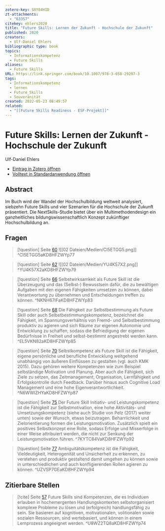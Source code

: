 ```yaml
---
zotero-key: S8Y84HID
zt-attachments:
  - "63357"
citekey: ehlers2020
title: "Future Skills: Lernen der Zukunft - Hochschule der Zukunft"
published: 2020
creators:
  - Ulf-Daniel Ehlers
bibliographic type: book
topics:
  - Informationskompetenz
  - Future Skills
aliases:
  - Future Skills
URL: https://link.springer.com/book/10.1007/978-3-658-29297-3
tags:
  - Informationskompetenz
  - lernen
  - Future_Skills
  - Souveränität
created: 2022-05-23 08:49:57
related:
  - "[[Future Skills Readiness - ESF-Projekt]]"
---
```

# Future Skills: Lernen der Zukunft - Hochschule der Zukunft
Ulf-Daniel Ehlers

- [Eintrag in Zotero öffnen](zotero://select/library/items/S8Y84HID) 
- [Volltext in Standardanwendung öffnen](<file:///C:/Users/mittelba/Zotero/miba/storage/KD8HFZWY/Ehlers_2020_Future%20Skills.pdf>)
 
## Abstract
Im Buch wird der Wandel der Hochschulbildung weltweit analysiert, siebzehn Future Skills und vier Szenarien für die Hochschule der Zukunft präsentiert. Die NextSkills-Studie bietet über ein Multimethodendesign ein ganzheitliches bildungswissenschaftlich Konzept zukünftiger Hochschulbildung an.

## Fragen
> [!question]  Seite [60](zotero://open-pdf/library/items/KD8HFZWY?page=77&annotation=CI5ETGG5)
> ![[02 Dateien/Medien/CI5ETGG5.png]]
> ^CI5ETGG5aKD8HFZWYp77

> [!question]  Seite [62](zotero://open-pdf/library/items/KD8HFZWY?page=79&annotation=YU4K57X2)
> ![[02 Dateien/Medien/YU4K57X2.png]]
> ^YU4K57X2aKD8HFZWYp79

> [!question]  Seite [66](zotero://open-pdf/library/items/KD8HFZWY?page=83&annotation=NKNH67IF)
> Selbstwirksamkeit als Future Skill ist die Überzeugung und das (Selbst-) Bewusstsein dafür, die zu bewältigen Aufgaben mit den eigenen Fähigkeiten umsetzen zu können, dabei Verantwortung zu übernehmen und Entscheidungen treffen zu können.
> ^NKNH67IFaKD8HFZWYp83

> [!question]  Seite [68](zotero://open-pdf/library/items/KD8HFZWY?page=85&annotation=EL5VKN82)
> Die Fähigkeit zur Selbstbestimmung als Future Skill oder auch Selbstbestimmungskompetenz, bezeichnet die Fähigkeit, im Spannungsverhältnis von Fremd- und Selbstbestimmung produktiv zu agieren und sich Räume zur eigenen Autonomie und Entwicklung zu schaffen, sodass die Befriedigung der eigenen Bedürfnisse in Freiheit und selbst-bestimmt angestrebt werden kann.
> ^EL5VKN82aKD8HFZWYp85

> [!question]  Seite [70](zotero://open-pdf/library/items/KD8HFZWY?page=87&annotation=N6WWIZHY)
> Selbstkompetenz als Future Skill ist die Fähigkeit, eigene persönliche und berufliche Entwicklung weitgehend unabhängig von äußeren Einflüssen zu gestalten (vgl. auch KMK 2015). Dazu gehören weitere Kompetenzen wie zum Beispiel selbständige Motivation und Planung. Aber auch die Fähigkeit, sich Ziele zu setzen, das Zeitmanagement, Organisation, Lernfähigkeit und Erfolgskontrolle durch Feedback. Darüber hinaus auch Cognitive Load Management und eine hohe Eigenverantwortlichkeit.
> ^N6WWIZHYaKD8HFZWYp87

> [!question]  Seite [75](zotero://open-pdf/library/items/KD8HFZWY?page=92&annotation=7KYTC84V)
> Der Future Skill Initiativ- und Leistungskompetenz ist die Fähigkeit zur Selbstmotivation, eine hohe Aktivitäts- und Umsetzungskompetenz (siehe auch Studie von Pelz (2017) weiter unten) sowie der Wunsch, etwas beizutragen. Beharrlichkeit und Zielorientierung formen die Leistungsmotivation. Zusätzlich spielt ein positives Selbstkonzept eine Rolle, sodass Erfolge und Misserfolge in einer Weise attribuiert werden, die nicht zur Senkung der Leistungsmotivation führen.
> ^7KYTC84VaKD8HFZWYp92

> [!question]  Seite [77](zotero://open-pdf/library/items/KD8HFZWY?page=94&annotation=UZVSP7GE)
> Ambiguitätskompetenz ist die Fähigkeit, Vieldeutigkeit, Heterogenität und Unsicherheit zu erkennen, zu verstehen und produktiv gestaltend damit umgehen zu können sowie in unterschiedlichen und auch konfligierenden Rollen agieren zu können.
> ^UZVSP7GEaKD8HFZWYp94

## Zitierbare Stellen
> [!cite]  Seite [57](zotero://open-pdf/library/items/KD8HFZWY?page=74&annotation=U8WZ2TQ8)
> Future Skills sind Kompetenzen, die es Individuen erlauben in hochemergenten Handlungskontexten selbstorganisiert komplexe Probleme zu lösen und (erfolgreich) handlungsfähig zu sein. Sie basieren auf kognitiven, motivationalen, volitionalen sowie sozialen Ressourcen, sind wertebasiert, und können in einem Lernprozess angeeignet werden.
> ^U8WZ2TQ8aKD8HFZWYp74

